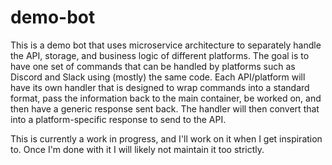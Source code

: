 # demo-bot
This is a demo bot that uses microservice architecture to separately handle the API, storage, and business logic of different platforms. The goal is to have one set of commands that can be handled by platforms such as Discord and Slack using (mostly) the same code. Each API/platform will have its own handler that is designed to wrap commands into a standard format, pass the information back to the main container, be worked on, and then have a generic response sent back. The handler will then convert that into a platform-specific response to send to the API.

This is currently a work in progress, and I'll work on it when I get inspiration to. Once I'm done with it I will likely not maintain it too strictly.